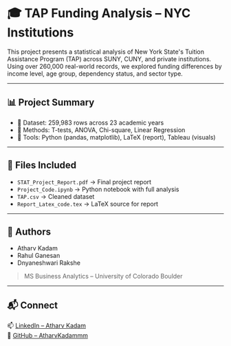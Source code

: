 # 🎓 TAP Funding Analysis – NYC Institutions

This project presents a statistical analysis of New York State's Tuition Assistance Program (TAP) across SUNY, CUNY, and private institutions. Using over 260,000 real-world records, we explored funding differences by income level, age group, dependency status, and sector type.

---

## 📊 Project Summary

- 🧾 Dataset: 259,983 rows across 23 academic years
- 🧠 Methods: T-tests, ANOVA, Chi-square, Linear Regression
- 🧰 Tools: Python (pandas, matplotlib), LaTeX (report), Tableau (visuals)

---

## 📁 Files Included

- `STAT_Project_Report.pdf` → Final project report
- `Project_Code.ipynb` → Python notebook with full analysis
- `TAP.csv` → Cleaned dataset
- `Report_Latex_code.tex` → LaTeX source for report

---

## 👥 Authors

- Atharv Kadam  
- Rahul Ganesan  
- Dnyaneshwari Rakshe  
> MS Business Analytics – University of Colorado Boulder

---

## 📬 Connect

📫 [LinkedIn – Atharv Kadam](https://www.linkedin.com/in/atharv-kadam/)  
🔗 [GitHub – AtharvKadammm](https://github.com/AtharvKadammm)
